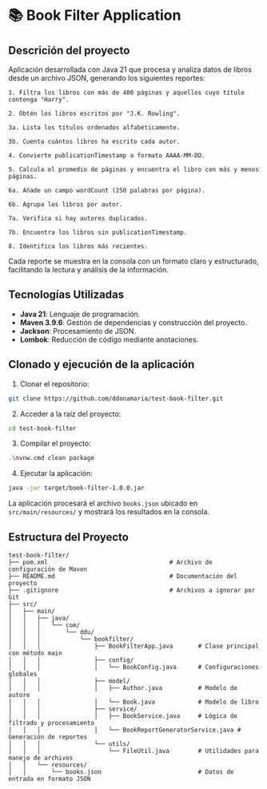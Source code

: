# 📚 Book Filter Application

## Descrición del proyecto
Aplicación desarrollada con Java 21 que procesa y analiza datos de libros desde un archivo JSON, generando los siguientes reportes:

    1. Filtra los libros con más de 400 páginas y aquellos cuyo título contenga "Harry".
    
    2. Obtén los libros escritos por "J.K. Rowling".
    
    3a. Lista los títulos ordenados alfabéticamente.
    
    3b. Cuenta cuántos libros ha escrito cada autor.
    
    4. Convierte publicationTimestamp a formato AAAA-MM-DD.
    
    5. Calcula el promedio de páginas y encuentra el libro con más y menos páginas.
    
    6a. Añade un campo wordCount (250 palabras por página).
    
    6b. Agrupa los libros por autor.
    
    7a. Verifica si hay autores duplicados.
    
    7b. Encuentra los libros sin publicationTimestamp.
    
    8. Identifica los libros más recientes.

Cada reporte se muestra en la consola con un formato claro y estructurado, facilitando la lectura y análisis de la información.

## Tecnologías Utilizadas

- **Java 21**: Lenguaje de programación.
- **Maven 3.9.6**: Gestión de dependencias y construcción del proyecto.
- **Jackson**: Procesamiento de JSON.
- **Lombok**: Reducción de código mediante anotaciones.

## Clonado y ejecución de la aplicación

1. Clonar el repositorio:
```bash
git clone https://github.com/ddonamaria/test-book-filter.git
```

2. Acceder a la raíz del proyecto:
```bash
cd test-book-filter
```

3. Compilar el proyecto:
```bash
.\mvnw.cmd clean package
```

4. Ejecutar la aplicación:
```bash
java -jar target/book-filter-1.0.0.jar
```

La aplicación procesará el archivo `books.json` ubicado en `src/main/resources/` y mostrará los resultados en la consola.

## Estructura del Proyecto
```text
test-book-filter/
├── pom.xml                                  # Archivo de configuración de Maven
├── README.md                                # Documentación del proyecto
├── .gitignore                               # Archivos a ignorar por Git
├── src/
│   ├── main/
│   │   ├── java/
│   │   │   └── com/
│   │   │       └── ddu/
│   │   │           └── bookfilter/
│   │   │               ├── BookFilterApp.java       # Clase principal con método main
│   │   │               ├── config/
│   │   │               │   └── BookConfig.java      # Configuraciones globales
│   │   │               ├── model/
│   │   │               │   ├── Author.java          # Modelo de autore
│   │   │               │   └── Book.java            # Modelo de libro
│   │   │               ├── service/
│   │   │               │   ├── BookService.java     # Lógica de filtrado y procesamiento
│   │   │               │   └── BookReportGeneratorService.java # Generación de reportes
│   │   │               └── utils/
│   │   │                   └── FileUtil.java        # Utilidades para manejo de archivos
│   │   └── resources/
│   │       └── books.json                           # Datos de entrada en formato JSON
```